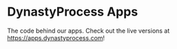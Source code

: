 # DynastyProcess Apps
The code behind our apps. Check out the live versions at https://apps.dynastyprocess.com!
